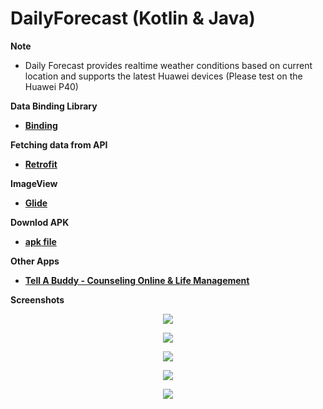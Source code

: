# DailyForecast (Kotlin & Java)

  <strong>Note</strong>
  - <p>Daily Forecast provides realtime weather conditions based on current location and supports the latest Huawei devices (Please test on the Huawei P40)</p>
  <strong>Data Binding Library</strong>
  - <p><strong><a href="https://developer.android.com/topic/libraries/data-binding/">Binding</a></strong></p>
  <strong>Fetching data from API</strong>
  - <p><strong><a href="http://square.github.io/retrofit/">Retrofit</a></strong></p>
  <strong>ImageView</strong>
  - <p><strong><a href="https://github.com/bumptech/glide">Glide</a></strong></p>
  <strong>Downlod APK</strong>
  - <p><strong><a href="https://github.com/mphocharlienkuna/DailyForecast/blob/master/APK/app-debug.apk" download>apk file</a></strong></p>
  <strong>Other Apps</strong>
  - <p><strong><a href="https://play.google.com/store/apps/details?id=za.co.addcolour.tellabuddy">Tell A Buddy - Counseling Online & Life Management</a></strong></p>
  <p><strong>Screenshots</strong></p>
  <p align="center"><img src="https://github.com/mphocharlienkuna/DailyForecast/blob/master/app/src/main/res/drawable/one.jpeg"/></p>
  <p align="center"><img src="https://github.com/mphocharlienkuna/DailyForecast/blob/master/app/src/main/res/drawable/two.jpeg"/></p>
  <p align="center"><img src="https://github.com/mphocharlienkuna/DailyForecast/blob/master/app/src/main/res/drawable/three.jpeg"/></p>
  <p align="center"><img src="https://github.com/mphocharlienkuna/DailyForecast/blob/master/app/src/main/res/drawable/four.jpeg"/></p>
  <p align="center"><img src="https://github.com/mphocharlienkuna/DailyForecast/blob/master/app/src/main/res/drawable/five.jpeg"/></p>
